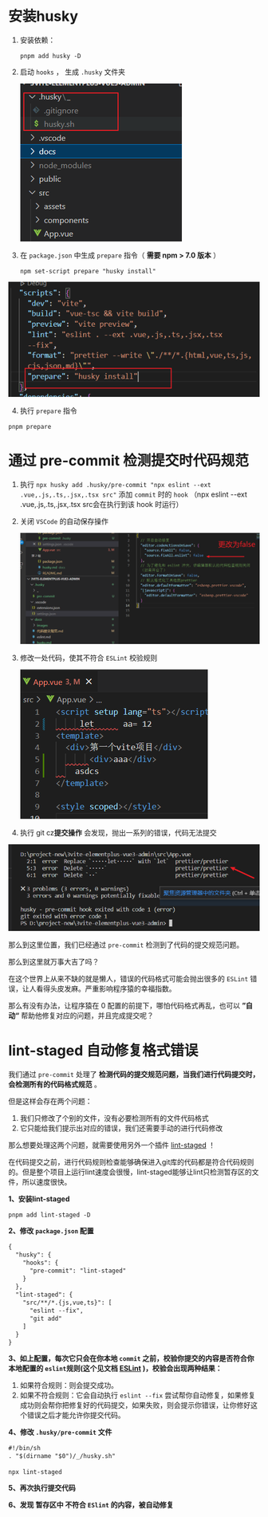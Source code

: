# 安装husky


1. 安装依赖：

   ```
   pnpm add husky -D
   ```

2. 启动 `hooks` ， 生成 `.husky` 文件夹

   ![image-20221115103636271](.\images\image-20221115103636271.png)

3. 在 `package.json` 中生成 `prepare` 指令（ **需要 npm > 7.0 版本** ）

   ```
   npm set-script prepare "husky install"
   ```

![image-20221115103746160](.\images\image-20221115103746160.png)

4. 执行 `prepare` 指令

```
pnpm prepare
```



# 通过 pre-commit 检测提交时代码规范

1. 执行 `npx husky add .husky/pre-commit "npx eslint --ext .vue,.js,.ts,.jsx,.tsx src"` 添加 `commit` 时的 `hook` （npx eslint --ext .vue,.js,.ts,.jsx,.tsx src会在执行到该 hook 时运行）

2. 关闭 `VSCode` 的自动保存操作

   ![image-20221115104610485](.\images\image-20221115104610485.png)

3. 修改一处代码，使其不符合 `ESLint` 校验规则

   ![image-20221115104457587](.\images\image-20221115104457587.png)

4. 执行 git cz**提交操作** 会发现，抛出一系列的错误，代码无法提交

![image-20221115104907010](.\images\image-20221115104907010.png)

那么到这里位置，我们已经通过 `pre-commit` 检测到了代码的提交规范问题。

那么到这里就万事大吉了吗？

在这个世界上从来不缺的就是懒人，错误的代码格式可能会抛出很多的 `ESLint` 错误，让人看得头皮发麻。严重影响程序猿的幸福指数。

那么有没有办法，让程序猿在 0 配置的前提下，哪怕代码格式再乱，也可以 **”自动“** 帮助他修复对应的问题，并且完成提交呢？



# lint-staged 自动修复格式错误

我们通过 `pre-commit` 处理了 **检测代码的提交规范问题，当我们进行代码提交时，会检测所有的代码格式规范** 。

但是这样会存在两个问题：

1. 我们只修改了个别的文件，没有必要检测所有的文件代码格式
2. 它只能给我们提示出对应的错误，我们还需要手动的进行代码修改

那么想要处理这两个问题，就需要使用另外一个插件 [lint-staged](https://github.com/okonet/lint-staged) ！

在代码提交之前，进行代码规则检查能够确保进入git库的代码都是符合代码规则的。但是整个项目上运行lint速度会很慢，lint-staged能够让lint只检测暂存区的文件，所以速度很快。

**1、安装lint-staged**

```
pnpm add lint-staged -D
```

**2、修改 `package.json` 配置**

```
{
  "husky": {
    "hooks": {
      "pre-commit": "lint-staged"
    }
  },
  "lint-staged": {
    "src/**/*.{js,vue,ts}": [
      "eslint --fix",
      "git add"
    ]
  }
}
```

**3、如上配置，每次它只会在你本地 `commit` 之前，校验你提交的内容是否符合你本地配置的 `eslint`规则(这个见文档 [ESLint](https://panjiachen.github.io/vue-element-admin-site/zh/guide/advanced/eslint.html) )，校验会出现两种结果：**

1. 如果符合规则：则会提交成功。
2. 如果不符合规则：它会自动执行 `eslint --fix` 尝试帮你自动修复，如果修复成功则会帮你把修复好的代码提交，如果失败，则会提示你错误，让你修好这个错误之后才能允许你提交代码。



**4、修改 `.husky/pre-commit` 文件**

```
#!/bin/sh
. "$(dirname "$0")/_/husky.sh"

npx lint-staged
```

**5、再次执行提交代码**

**6、发现 暂存区中 不符合 `ESlint` 的内容，被自动修复**
